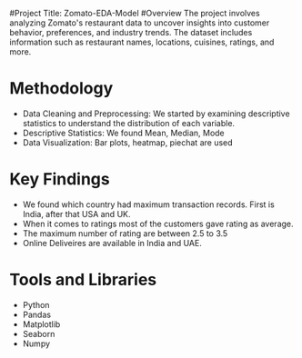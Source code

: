 #Project Title: Zomato-EDA-Model
#Overview
The project involves analyzing Zomato's restaurant data to uncover insights into customer behavior, preferences, and industry trends. The dataset includes information such as restaurant names, locations, cuisines, ratings, and more.

# Methodology
*  Data Cleaning and Preprocessing: We started by examining descriptive statistics to understand the distribution of each variable.
*  Descriptive Statistics: We found Mean, Median, Mode
*  Data Visualization: Bar plots, heatmap, piechat are used

# Key Findings
* We found which country had maximum transaction records. First is India, after that USA and UK.
* When it comes to ratings most of the customers gave rating as average.
* The maximum number of rating are between 2.5 to 3.5
* Online Deliveires are available in India and UAE.

# Tools and Libraries
* Python
* Pandas
* Matplotlib
* Seaborn
* Numpy
